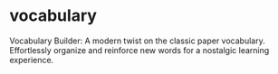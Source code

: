 # vocabulary
Vocabulary Builder: A modern twist on the classic paper vocabulary. Effortlessly organize and reinforce new words for a nostalgic learning experience.

